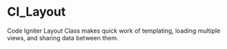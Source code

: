 CI_Layout
=========

Code Igniter Layout Class makes quick work of templating, loading multiple views, and sharing data between them.
